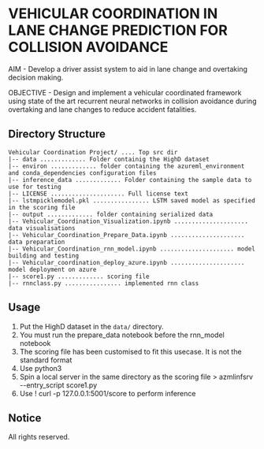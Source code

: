 # VEHICULAR COORDINATION IN LANE CHANGE PREDICTION FOR COLLISION AVOIDANCE

 AIM - Develop a driver assist system to aid in lane change and overtaking decision making.
 
 OBJECTIVE - Design and implement a vehicular coordinated framework using state of the art recurrent 
neural networks in collision avoidance during overtaking and lane changes to reduce 
accident fatalities.

 
Directory Structure
-------------------
```
Vehicular Coordination Project/ .... Top src dir
|-- data ............. Folder containig the HighD dataset
|-- environ ............. folder containing the azureml_environment and conda_dependencies configuration files
|-- inference_data ............. Folder containing the sample data to use for testing
|-- LICENSE ..................... Full license text
|-- lstmpicklemodel.pkl ................ LSTM saved model as specified in the scoring file
|-- output ............. folder containing serialized data
|-- Vehicular_Coordination_Visualization.ipynb ..................... data visualisations
|-- Vehicular_Coordination_Prepare_Data.ipynb ..................... data preparation
|-- Vehicular_Coordination_rnn_model.ipynb ..................... model building and testing
|-- Vehicular_coordination_deploy_azure.ipynb ..................... model deployment on azure
|-- score1.py ............. scoring file
|-- rnnclass.py ................ implemented rnn class
```

Usage
-----
1. Put the HighD dataset in the ``data/`` directory.
2. You must run the prepare_data notebook before the rnn_model notebook
3. The scoring file has been customised to fit this usecase. It is not the standard format
3. Use python3
4. Spin a local server in the same directory as the scoring file > azmlinfsrv --entry_script score1.py
4. Use ! curl -p 127.0.0.1:5001/score to perform inference


Notice
------
All rights reserved.









